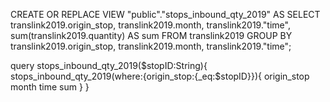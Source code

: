 <!-- aggregate destination -->

CREATE OR REPLACE VIEW "public"."stops_inbound_qty_2019" AS
SELECT translink2019.origin_stop,
translink2019.month,
translink2019."time",
sum(translink2019.quantity) AS sum
FROM translink2019
GROUP BY translink2019.origin_stop, translink2019.month, translink2019."time";

query stops_inbound_qty_2019($stopID:String){
  stops_inbound_qty_2019(where:{origin_stop:{_eq:$stopID}}){
origin_stop
month
time
sum
}
}
